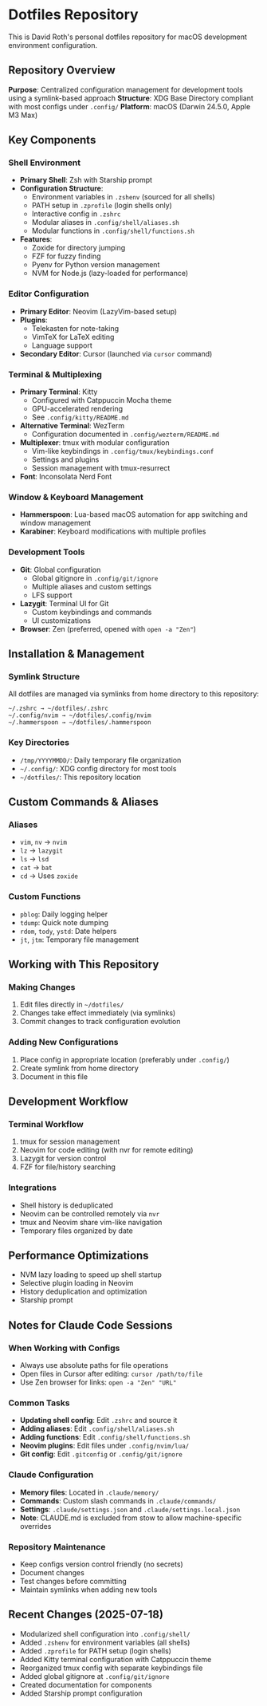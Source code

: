 # Dotfiles Repository

This is David Roth's personal dotfiles repository for macOS development environment configuration.

## Repository Overview

**Purpose**: Centralized configuration management for development tools using a symlink-based approach
**Structure**: XDG Base Directory compliant with most configs under `.config/`
**Platform**: macOS (Darwin 24.5.0, Apple M3 Max)

## Key Components

### Shell Environment

- **Primary Shell**: Zsh with Starship prompt
- **Configuration Structure**:
  - Environment variables in `.zshenv` (sourced for all shells)
  - PATH setup in `.zprofile` (login shells only)
  - Interactive config in `.zshrc`
  - Modular aliases in `.config/shell/aliases.sh`
  - Modular functions in `.config/shell/functions.sh`
- **Features**:
  - Zoxide for directory jumping
  - FZF for fuzzy finding
  - Pyenv for Python version management
  - NVM for Node.js (lazy-loaded for performance)

### Editor Configuration

- **Primary Editor**: Neovim (LazyVim-based setup)
- **Plugins**:
  - Telekasten for note-taking
  - VimTeX for LaTeX editing
  - Language support
- **Secondary Editor**: Cursor (launched via `cursor` command)

### Terminal & Multiplexing

- **Primary Terminal**: Kitty
  - Configured with Catppuccin Mocha theme
  - GPU-accelerated rendering
  - See `.config/kitty/README.md`
- **Alternative Terminal**: WezTerm
  - Configuration documented in `.config/wezterm/README.md`
- **Multiplexer**: tmux with modular configuration
  - Vim-like keybindings in `.config/tmux/keybindings.conf`
  - Settings and plugins
  - Session management with tmux-resurrect
- **Font**: Inconsolata Nerd Font

### Window & Keyboard Management

- **Hammerspoon**: Lua-based macOS automation for app switching and window management
- **Karabiner**: Keyboard modifications with multiple profiles

### Development Tools

- **Git**: Global configuration
  - Global gitignore in `.config/git/ignore`
  - Multiple aliases and custom settings
  - LFS support
- **Lazygit**: Terminal UI for Git
  - Custom keybindings and commands
  - UI customizations
- **Browser**: Zen (preferred, opened with `open -a "Zen"`)

## Installation & Management

### Symlink Structure

All dotfiles are managed via symlinks from home directory to this repository:

```
~/.zshrc → ~/dotfiles/.zshrc
~/.config/nvim → ~/dotfiles/.config/nvim
~/.hammerspoon → ~/dotfiles/.hammerspoon
```

### Key Directories

- `/tmp/YYYYMMDD/`: Daily temporary file organization
- `~/.config/`: XDG config directory for most tools
- `~/dotfiles/`: This repository location

## Custom Commands & Aliases

### Aliases

- `vim`, `nv` → `nvim`
- `lz` → `lazygit`
- `ls` → `lsd`
- `cat` → `bat`
- `cd` → Uses `zoxide`

### Custom Functions

- `pblog`: Daily logging helper
- `tdump`: Quick note dumping
- `rdom`, `tody`, `ystd`: Date helpers
- `jt`, `jtm`: Temporary file management

## Working with This Repository

### Making Changes

1. Edit files directly in `~/dotfiles/`
2. Changes take effect immediately (via symlinks)
3. Commit changes to track configuration evolution

### Adding New Configurations

1. Place config in appropriate location (preferably under `.config/`)
2. Create symlink from home directory
3. Document in this file

## Development Workflow

### Terminal Workflow

1. tmux for session management
2. Neovim for code editing (with nvr for remote editing)
3. Lazygit for version control
4. FZF for file/history searching

### Integrations

- Shell history is deduplicated
- Neovim can be controlled remotely via `nvr`
- tmux and Neovim share vim-like navigation
- Temporary files organized by date

## Performance Optimizations

- NVM lazy loading to speed up shell startup
- Selective plugin loading in Neovim
- History deduplication and optimization
- Starship prompt

## Notes for Claude Code Sessions

### When Working with Configs

- Always use absolute paths for file operations
- Open files in Cursor after editing: `cursor /path/to/file`
- Use Zen browser for links: `open -a "Zen" "URL"`

### Common Tasks

- **Updating shell config**: Edit `.zshrc` and source it
- **Adding aliases**: Edit `.config/shell/aliases.sh`
- **Adding functions**: Edit `.config/shell/functions.sh`
- **Neovim plugins**: Edit files under `.config/nvim/lua/`
- **Git config**: Edit `.gitconfig` or `.config/git/ignore`

### Claude Configuration

- **Memory files**: Located in `.claude/memory/`
- **Commands**: Custom slash commands in `.claude/commands/`
- **Settings**: `.claude/settings.json` and `.claude/settings.local.json`
- **Note**: CLAUDE.md is excluded from stow to allow machine-specific overrides

### Repository Maintenance

- Keep configs version control friendly (no secrets)
- Document changes
- Test changes before committing
- Maintain symlinks when adding new tools

## Recent Changes (2025-07-18)

- Modularized shell configuration into `.config/shell/`
- Added `.zshenv` for environment variables (all shells)
- Added `.zprofile` for PATH setup (login shells)
- Added Kitty terminal configuration with Catppuccin theme
- Reorganized tmux config with separate keybindings file
- Added global gitignore at `.config/git/ignore`
- Created documentation for components
- Added Starship prompt configuration
